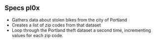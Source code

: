 ## Specs pl0x
<!-- * successfully makes an api call -->
<!-- * displays graph of some kind -->
* Gathers data about stolen bikes from the city of Portland
* Creates a list of zip codes from that dataset
* Loop through the Portland theft dataset a second time, incrementing values for each zip code.
